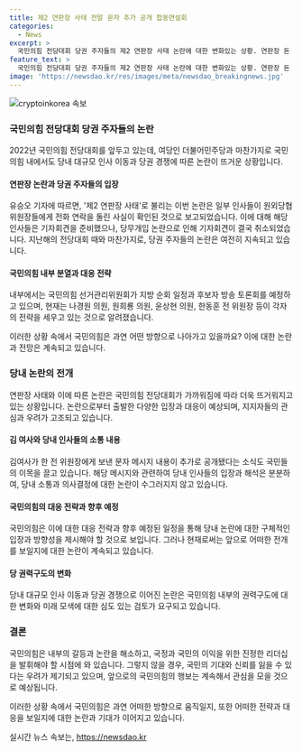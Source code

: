 ```yaml
---
title: 제2 연판장 사태 전말 문자 추가 공개 합동연설회
categories:
  - News
excerpt: >
  국민의힘 전당대회 당권 주자들의 제2 연판장 사태 논란에 대한 변화있는 상황. 연판장 돈 문제와 원외의 현안 기자회견 논란, 나경원 의원의 전당대회 개입 논란과 관련된 사례 등 다양한 이슈가 제기되고 있으며, 국민의힘 내부에서의 분열 위기도 심화되고 있다. 이에 합동연설회와 후보자 방송 토론회를 통해 대표 선거 판세가 드러날 것으로 예상되고 있으며, 후보들 간의 치열한 경쟁이 예상되고 있다.
feature_text: >
  국민의힘 전당대회 당권 주자들의 제2 연판장 사태 논란에 대한 변화있는 상황. 연판장 돈 문제와 원외의 현안 기자회견 논란, 나경원 의원의 전당대회 개입 논란과 관련된 사례 등 다양한 이슈가 제기되고 있으며, 국민의힘 내부에서의 분열 위기도 심화되고 있다. 이에 합동연설회와 후보자 방송 토론회를 통해 대표 선거 판세가 드러날 것으로 예상되고 있으며, 후보들 간의 치열한 경쟁이 예상되고 있다.
image: 'https://newsdao.kr/res/images/meta/newsdao_breakingnews.jpg'
---
```


<p><img src="https://newsdao.kr/res/images/meta/newsdao_breakingnews.jpg" alt="cryptoinkorea 속보" /></p>

<h3>국민의힘 전당대회 당권 주자들의 논란</h3>

<p>2022년 국민의힘 전당대회를 앞두고 있는데, 여당인 더불어민주당과 마찬가지로 국민의힘 내에서도 당내 대규모 인사 이동과 당권 경쟁에 따른 논란이 뜨거운 상황입니다.</p>

<h4>연판장 논란과 당권 주자들의 입장</h4>

<p>유승오 기자에 따르면, '제2 연판장 사태'로 불리는 이번 논란은 일부 인사들이 원외당협위원장들에게 전화 연락을 돌린 사실이 확인된 것으로 보고되었습니다. 이에 대해 해당 인사들은 기자회견을 준비했으나, 당무개입 논란으로 인해 기자회견이 결국 취소되었습니다. 지난해의 전당대회 때와 마찬가지로, 당권 주자들의 논란은 여전히 지속되고 있습니다.</p>

<h4>국민의힘 내부 분열과 대응 전략</h4>

<p>내부에서는 국민의힘 선거관리위원회가 지방 순회 일정과 후보자 방송 토론회를 예정하고 있으며, 현재는 나경원 의원, 원희룡 의원, 윤상현 의원, 한동훈 전 위원장 등이 각자의 전략을 세우고 있는 것으로 알려졌습니다.</p>

<p>이러한 상황 속에서 국민의힘은 과연 어떤 방향으로 나아가고 있을까요? 이에 대한 논란과 전망은 계속되고 있습니다. </p>

<h3>당내 논란의 전개</h3>

<p>연판장 사태와 이에 따른 논란은 국민의힘 전당대회가 가까워짐에 따라 더욱 뜨거워지고 있는 상황입니다. 논란으로부터 출발한 다양한 입장과 대응이 예상되며, 지지자들의 관심과 우려가 고조되고 있습니다.</p>

<h4>김 여사와 당내 인사들의 소통 내용</h4>

<p>김여사가 한 전 위원장에게 보낸 문자 메시지 내용이 추가로 공개됐다는 소식도 국민들의 이목을 끌고 있습니다. 해당 메시지와 관련하여 당내 인사들의 입장과 해석은 분분하여, 당내 소통과 의사결정에 대한 논란이 수그러지지 않고 있습니다.</p>

<h4>국민의힘의 대응 전략과 향후 예정</h4>

<p>국민의힘은 이에 대한 대응 전략과 향후 예정된 일정을 통해 당내 논란에 대한 구체적인 입장과 방향성을 제시해야 할 것으로 보입니다. 그러나 현재로써는 앞으로 어떠한 전개를 보일지에 대한 논란이 계속되고 있습니다. </p>

<h4>당 권력구도의 변화</h4>

<p>당내 대규모 인사 이동과 당권 경쟁으로 이어진 논란은 국민의힘 내부의 권력구도에 대한 변화와 미래 모색에 대한 심도 있는 검토가 요구되고 있습니다.</p>

<h3>결론</h3>

<p>국민의힘은 내부의 갈등과 논란을 해소하고, 국정과 국민의 이익을 위한 진정한 리더십을 발휘해야 할 시점에 와 있습니다. 그렇지 않을 경우, 국민의 기대와 신뢰를 잃을 수 있다는 우려가 제기되고 있으며, 앞으로의 국민의힘의 행보는 계속해서 관심을 모을 것으로 예상됩니다. </p>

<p>이러한 상황 속에서 국민의힘은 과연 어떠한 방향으로 움직일지, 또한 어떠한 전략과 대응을 보일지에 대한 논란과 기대가 이어지고 있습니다.</p>
실시간 뉴스 속보는, <a href="https://newsdao.kr" rel="dofollow">https://newsdao.kr</a>


